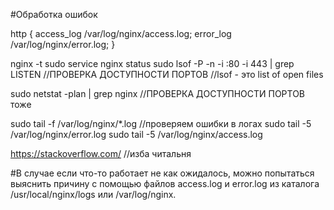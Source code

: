 #Обработка ошибок

http {
	access_log /var/log/nginx/access.log;
	error_log  /var/log/nginx/error.log;
}

nginx -t
sudo service nginx status
sudo lsof -P -n -i :80 -i 443 | grep LISTEN  //ПРОВЕРКА ДОСТУПНОСТИ ПОРТОВ
                                             //lsof - это list of open files

sudo netstat -plan | grep nginx              //ПРОВЕРКА ДОСТУПНОСТИ ПОРТОВ тоже

sudo tail -f /var/log/nginx/*.log            //проверяем ошибки в логах
sudo tail -5 /var/log/nginx/error.log
sudo tail -5 /var/log/nginx/access.log

https://stackoverflow.com/      //изба читальня

#В случае если что-то работает не как ожидалось, 
можно попытаться выяснить причину с помощью файлов access.log и error.log из каталога 
/usr/local/nginx/logs или 
/var/log/nginx.